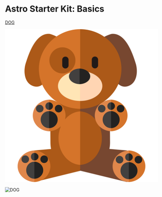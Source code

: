 # Astro Starter Kit: Basics

[DOG](./dog.svg)

![DOG](./dog.svg)

![DOG](/development-diary/child1/sub1/dog.svg)




